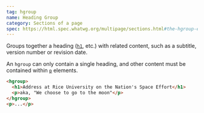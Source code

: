 ```yaml
---
tag: hgroup
name: Heading Group
category: Sections of a page
spec: https://html.spec.whatwg.org/multipage/sections.html#the-hgroup-element
---
```


Groups together a heading ([`h1`](#h1), etc.) with related content, such as a subtitle, version number or revision date.

An `hgroup` can only contain a single heading, and other content must be contained within [`p`](#p) elements.

<!-- prettier-ignore-start -->
```html
<hgroup>
  <h1>Address at Rice University on the Nation's Space Effort</h1>
  <p>aka, "We choose to go to the moon"</p>
</hgroup>
<p>...</p>
```
<!-- prettier-ignore-end -->
